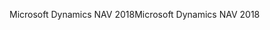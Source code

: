 <span data-ttu-id="9ac13-101">Microsoft Dynamics NAV 2018</span><span class="sxs-lookup"><span data-stu-id="9ac13-101">Microsoft Dynamics NAV 2018</span></span>